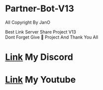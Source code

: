 # Partner-Bot-V13
All Copyright By JanO



Best Link Server Share Project V13  
Dont Forget Give 🌟 Project And Thank You All











# [Link](https://discord.gg/aUT6yvJhAj) My Discord 
# [Link](https://youtube.com/channel/UCJqQwUntbJRU7bCIOFnTLig) My Youtube
